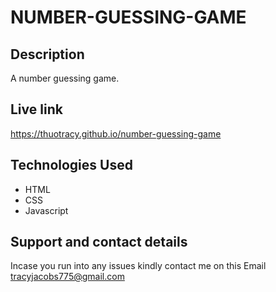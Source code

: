 # NUMBER-GUESSING-GAME

## Description
A number guessing game.

## Live link
https://thuotracy.github.io/number-guessing-game

## Technologies Used
* HTML
* CSS
* Javascript

## Support and contact details
Incase you run into any issues kindly contact me on this Email tracyjacobs775@gmail.com
